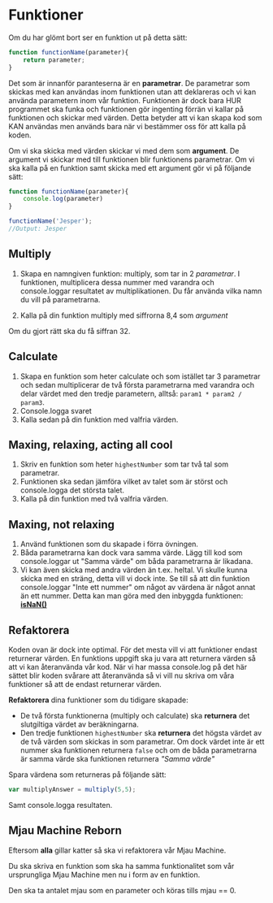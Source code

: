 # Funktioner

Om du har glömt bort ser en funktion ut på detta sätt:

```javascript
function functionName(parameter){
	return parameter;
}
```

Det som är innanför paranteserna är en __parametrar__. De parametrar som skickas med kan användas inom funktionen utan att deklareras och vi kan använda parametern inom vår funktion. Funktionen är dock bara HUR programmet ska funka och funktionen gör ingenting förrän vi kallar på funktionen och skickar med värden. Detta betyder att vi kan skapa kod som KAN användas men används bara när vi bestämmer oss för att kalla på koden.

Om vi ska skicka med värden skickar vi med dem som __argument__. De argument vi skickar med till funktionen blir funktionens parametrar. Om vi ska kalla på en funktion samt skicka med ett argument gör vi på följande sätt:

```javascript
function functionName(parameter){
	console.log(parameter)
}

functionName('Jesper');
//Output: Jesper
```

## Multiply

1. Skapa en namngiven funktion: multiply, som tar in 2 _parametrar_.
I funktionen, multiplicera dessa nummer med varandra och console.loggar resultatet av multiplikationen. Du får använda vilka namn du vill på parametrarna.

2. Kalla på din funktion multiply med siffrorna 8,4 som _argument_

Om du gjort rätt ska du få siffran 32.

## Calculate

1. Skapa en funktion som heter calculate och som istället tar 3 parametrar och sedan multiplicerar de två första parametrarna med varandra och delar värdet med den tredje parametern, alltså: `param1 * param2 / param3`.
3. Console.logga svaret
2. Kalla sedan på din funktion med valfria värden.

## Maxing, relaxing, acting all cool

1. Skriv en funktion som heter `highestNumber` som tar två tal som parametrar.
2. Funktionen ska sedan jämföra vilket av talet som är störst och console.logga det största talet.
3. Kalla på din funktion med två valfria värden.

## Maxing, not relaxing

1. Använd funktionen som du skapade i förra övningen.
2. Båda parametrarna kan dock vara samma värde. Lägg till kod som console.loggar ut "Samma värde" om båda parametrarna är likadana. 
3. Vi kan även skicka med andra värden än t.ex. heltal. Vi skulle kunna skicka med en sträng, detta vill vi dock inte. Se till så att din funktion console.loggar "Inte ett nummer" om något av värdena är något annat än ett nummer. Detta kan man göra med den inbyggda funktionen: __[isNaN()](http://www.w3schools.com/jsref/jsref_isnan.asp)__

## Refaktorera

Koden ovan är dock inte optimal. För det mesta vill vi att funktioner endast returnerar värden. En funktions uppgift ska ju vara att returnera värden så att vi kan återanvända vår kod. När vi har massa console.log på det här sättet blir koden svårare att återanvända så vi vill nu skriva om våra funktioner så att de endast returnerar värden.

__Refaktorera__ dina funktioner som du tidigare skapade: 

* De två första funktionerna (multiply och calculate) ska __returnera__ det slutgiltiga värdet av beräkningarna.
* Den tredje funktionen `highestNumber` ska __returnera__ det högsta värdet av de två värden som skickas in som parametrar. Om dock värdet inte är ett nummer ska funktionen returnera `false` och om de båda parametrarna är samma värde ska funktionen returnera _"Samma värde"_

Spara värdena som returneras på följande sätt:

```javascript
var multiplyAnswer = multiply(5,5);
```

Samt console.logga resultaten.

## Mjau Machine Reborn

Eftersom __alla__ gillar katter så ska vi refaktorera vår Mjau Machine.

Du ska skriva en funktion som ska ha samma funktionalitet som vår ursprungliga Mjau Machine men nu i form av en funktion.

Den ska ta antalet mjau som en parameter och köras tills mjau == 0.